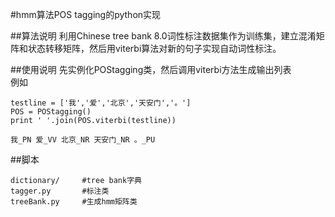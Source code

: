 #hmm算法POS tagging的python实现

##算法说明
利用Chinese tree bank 8.0词性标注数据集作为训练集，建立混淆矩阵和状态转移矩阵，然后用viterbi算法对新的句子实现自动词性标注。

##使用说明
先实例化POStagging类，然后调用viterbi方法生成输出列表  
例如  
```
testline = ['我','爱','北京','天安门','。']
POS = POStagging()
print ' '.join(POS.viterbi(testline))

我_PN 爱_VV 北京_NR 天安门_NR 。_PU
```

##脚本
```
dictionary/     #tree bank字典
tagger.py       #标注类
treeBank.py     #生成hmm矩阵类
```
